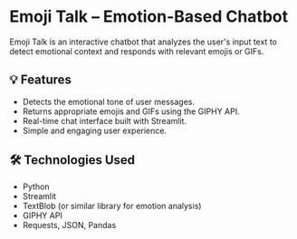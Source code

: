 # Emoji Talk – Emotion-Based Chatbot

Emoji Talk is an interactive chatbot that analyzes the user's input text to detect emotional context and responds with relevant emojis or GIFs.

## 💡 Features

- Detects the emotional tone of user messages.
- Returns appropriate emojis and GIFs using the GIPHY API.
- Real-time chat interface built with Streamlit.
- Simple and engaging user experience.

## 🛠️ Technologies Used

- Python  
- Streamlit  
- TextBlob (or similar library for emotion analysis)  
- GIPHY API  
- Requests, JSON, Pandas

